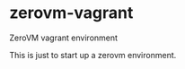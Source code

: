 zerovm-vagrant
==============

ZeroVM vagrant environment

This is just to start up a zerovm environment.
